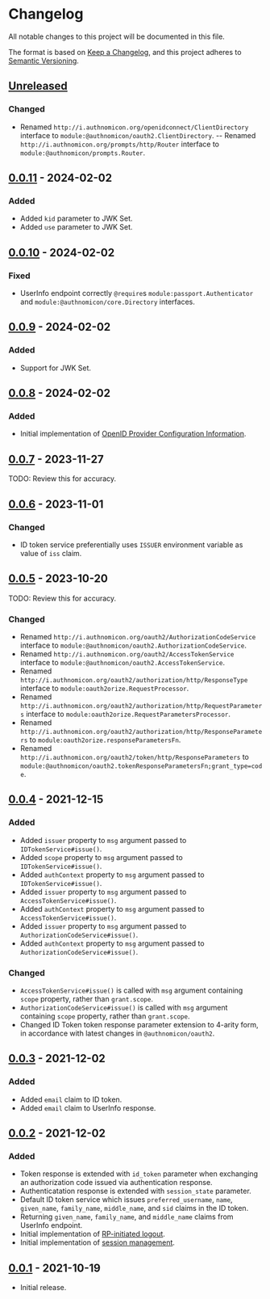 # Changelog
All notable changes to this project will be documented in this file.

The format is based on [Keep a Changelog](https://keepachangelog.com/en/1.0.0/),
and this project adheres to [Semantic Versioning](https://semver.org/spec/v2.0.0.html).

## [Unreleased]
### Changed
- Renamed `http://i.authnomicon.org/openidconnect/ClientDirectory` interface
to `module:@authnomicon/oauth2.ClientDirectory`.
-- Renamed `http://i.authnomicon.org/prompts/http/Router` interface
to `module:@authnomicon/prompts.Router`.

## [0.0.11] - 2024-02-02
### Added
- Added `kid` parameter to JWK Set.
- Added `use` parameter to JWK Set.

## [0.0.10] - 2024-02-02
### Fixed
- UserInfo endpoint correctly `@require`s `module:passport.Authenticator` and
`module:@authnomicon/core.Directory` interfaces.

## [0.0.9] - 2024-02-02
### Added
- Support for JWK Set.

## [0.0.8] - 2024-02-02
### Added
- Initial implementation of [OpenID Provider Configuration Information](https://openid.net/specs/openid-connect-discovery-1_0.html#ProviderConfig).

## [0.0.7] - 2023-11-27

TODO: Review this for accuracy.

## [0.0.6] - 2023-11-01
### Changed

- ID token service preferentially uses `ISSUER` environment variable as value of
`iss` claim.

## [0.0.5] - 2023-10-20

TODO: Review this for accuracy.

### Changed
- Renamed `http://i.authnomicon.org/oauth2/AuthorizationCodeService` interface
to `module:@authnomicon/oauth2.AuthorizationCodeService`.
- Renamed `http://i.authnomicon.org/oauth2/AccessTokenService` interface to
`module:@authnomicon/oauth2.AccessTokenService`.
- Renamed `http://i.authnomicon.org/oauth2/authorization/http/ResponseType`
interface to `module:oauth2orize.RequestProcessor`.
- Renamed `http://i.authnomicon.org/oauth2/authorization/http/RequestParameters`
interface to `module:oauth2orize.RequestParametersProcessor`.
- Renamed `http://i.authnomicon.org/oauth2/authorization/http/ResponseParameters`
to `module:oauth2orize.responseParametersFn`.
- Renamed `http://i.authnomicon.org/oauth2/token/http/ResponseParameters`
to `module:@authnomicon/oauth2.tokenResponseParametersFn;grant_type=code`.

## [0.0.4] - 2021-12-15
### Added
- Added `issuer` property to `msg` argument passed to `IDTokenService#issue()`.
- Added `scope` property to `msg` argument passed to `IDTokenService#issue()`.
- Added `authContext` property to `msg` argument passed to `IDTokenService#issue()`.
- Added `issuer` property to `msg` argument passed to `AccessTokenService#issue()`.
- Added `authContext` property to `msg` argument passed to `AccessTokenService#issue()`.
- Added `issuer` property to `msg` argument passed to `AuthorizationCodeService#issue()`.
- Added `authContext` property to `msg` argument passed to `AuthorizationCodeService#issue()`.

### Changed
- `AccessTokenService#issue()` is called with `msg` argument containing `scope`
property, rather than `grant.scope`.
- `AuthorizationCodeService#issue()` is called with `msg` argument containing
`scope` property, rather than `grant.scope`.
- Changed ID Token token response parameter extension to 4-arity form, in
accordance with latest changes in `@authnomicon/oauth2`.

## [0.0.3] - 2021-12-02
### Added
- Added `email` claim to ID token.
- Added `email` claim to UserInfo response.

## [0.0.2] - 2021-12-02
### Added
- Token response is extended with `id_token` parameter when exchanging an
authorization code issued via authentication response.
- Authenticatation response is extended with `session_state` parameter.
- Default ID token service which issues `preferred_username`, `name`,
`given_name`, `family_name`, `middle_name`, and `sid` claims in the ID token.
- Returning `given_name`, `family_name`, and `middle_name` claims from UserInfo
endpoint.
- Initial implementation of [RP-initiated logout](https://openid.net/specs/openid-connect-rpinitiated-1_0.html).
- Initial implementation of [session management](https://openid.net/specs/openid-connect-session-1_0.html).

## [0.0.1] - 2021-10-19

- Initial release.

[Unreleased]: https://github.com/authnomicon/openidconnect/compare/v0.0.11...HEAD
[0.0.11]: https://github.com/authnomicon/openidconnect/compare/v0.0.10...v0.0.11
[0.0.10]: https://github.com/authnomicon/openidconnect/compare/v0.0.9...v0.0.10
[0.0.9]: https://github.com/authnomicon/openidconnect/compare/v0.0.8...v0.0.9
[0.0.8]: https://github.com/authnomicon/openidconnect/compare/v0.0.7...v0.0.8
[0.0.7]: https://github.com/authnomicon/openidconnect/compare/v0.0.6...v0.0.7
[0.0.6]: https://github.com/authnomicon/openidconnect/compare/v0.0.5...v0.0.6
[0.0.5]: https://github.com/authnomicon/openidconnect/compare/v0.0.4...v0.0.5
[0.0.4]: https://github.com/authnomicon/openidconnect/compare/v0.0.3...v0.0.4
[0.0.3]: https://github.com/authnomicon/openidconnect/compare/v0.0.2...v0.0.3
[0.0.2]: https://github.com/authnomicon/openidconnect/compare/v0.0.1...v0.0.2
[0.0.1]: https://github.com/authnomicon/openidconnect/releases/tag/v0.0.1
